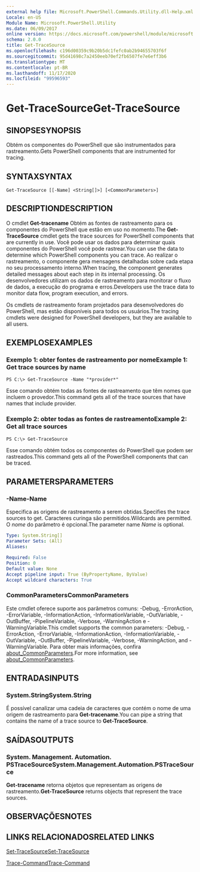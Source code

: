 ```yaml
---
external help file: Microsoft.PowerShell.Commands.Utility.dll-Help.xml
Locale: en-US
Module Name: Microsoft.PowerShell.Utility
ms.date: 06/09/2017
online version: https://docs.microsoft.com/powershell/module/microsoft.powershell.utility/get-tracesource?view=powershell-7.2&WT.mc_id=ps-gethelp
schema: 2.0.0
title: Get-TraceSource
ms.openlocfilehash: c196d00359c9b20b5dc1fefc0ab2b94655703f6f
ms.sourcegitcommit: 95d41698c7a2450eeb70ef2fb6507fe7e6eff3b6
ms.translationtype: MT
ms.contentlocale: pt-BR
ms.lasthandoff: 11/17/2020
ms.locfileid: "99596593"
---
```

# <span data-ttu-id="1c248-102">Get-TraceSource</span><span class="sxs-lookup"><span data-stu-id="1c248-102">Get-TraceSource</span></span>

## <span data-ttu-id="1c248-103">SINOPSE</span><span class="sxs-lookup"><span data-stu-id="1c248-103">SYNOPSIS</span></span>
<span data-ttu-id="1c248-104">Obtém os componentes do PowerShell que são instrumentados para rastreamento.</span><span class="sxs-lookup"><span data-stu-id="1c248-104">Gets PowerShell components that are instrumented for tracing.</span></span>

## <span data-ttu-id="1c248-105">SYNTAX</span><span class="sxs-lookup"><span data-stu-id="1c248-105">SYNTAX</span></span>

```
Get-TraceSource [[-Name] <String[]>] [<CommonParameters>]
```

## <span data-ttu-id="1c248-106">DESCRIPTION</span><span class="sxs-lookup"><span data-stu-id="1c248-106">DESCRIPTION</span></span>

<span data-ttu-id="1c248-107">O cmdlet **Get-tracename** Obtém as fontes de rastreamento para os componentes do PowerShell que estão em uso no momento.</span><span class="sxs-lookup"><span data-stu-id="1c248-107">The **Get-TraceSource** cmdlet gets the trace sources for PowerShell components that are currently in use.</span></span>
<span data-ttu-id="1c248-108">Você pode usar os dados para determinar quais componentes do PowerShell você pode rastrear.</span><span class="sxs-lookup"><span data-stu-id="1c248-108">You can use the data to determine which PowerShell components you can trace.</span></span>
<span data-ttu-id="1c248-109">Ao realizar o rastreamento, o componente gera mensagens detalhadas sobre cada etapa no seu processamento interno.</span><span class="sxs-lookup"><span data-stu-id="1c248-109">When tracing, the component generates detailed messages about each step in its internal processing.</span></span>
<span data-ttu-id="1c248-110">Os desenvolvedores utilizam os dados de rastreamento para monitorar o fluxo de dados, a execução do programa e erros.</span><span class="sxs-lookup"><span data-stu-id="1c248-110">Developers use the trace data to monitor data flow, program execution, and errors.</span></span>

<span data-ttu-id="1c248-111">Os cmdlets de rastreamento foram projetados para desenvolvedores do PowerShell, mas estão disponíveis para todos os usuários.</span><span class="sxs-lookup"><span data-stu-id="1c248-111">The tracing cmdlets were designed for PowerShell developers, but they are available to all users.</span></span>

## <span data-ttu-id="1c248-112">EXEMPLOS</span><span class="sxs-lookup"><span data-stu-id="1c248-112">EXAMPLES</span></span>

### <span data-ttu-id="1c248-113">Exemplo 1: obter fontes de rastreamento por nome</span><span class="sxs-lookup"><span data-stu-id="1c248-113">Example 1: Get trace sources by name</span></span>

```
PS C:\> Get-TraceSource -Name "*provider*"
```

<span data-ttu-id="1c248-114">Esse comando obtém todas as fontes de rastreamento que têm nomes que incluem o provedor.</span><span class="sxs-lookup"><span data-stu-id="1c248-114">This command gets all of the trace sources that have names that include provider.</span></span>

### <span data-ttu-id="1c248-115">Exemplo 2: obter todas as fontes de rastreamento</span><span class="sxs-lookup"><span data-stu-id="1c248-115">Example 2: Get all trace sources</span></span>

```
PS C:\> Get-TraceSource
```

<span data-ttu-id="1c248-116">Esse comando obtém todos os componentes do PowerShell que podem ser rastreados.</span><span class="sxs-lookup"><span data-stu-id="1c248-116">This command gets all of the PowerShell components that can be traced.</span></span>

## <span data-ttu-id="1c248-117">PARAMETERS</span><span class="sxs-lookup"><span data-stu-id="1c248-117">PARAMETERS</span></span>

### <span data-ttu-id="1c248-118">-Name</span><span class="sxs-lookup"><span data-stu-id="1c248-118">-Name</span></span>

<span data-ttu-id="1c248-119">Especifica as origens de rastreamento a serem obtidas.</span><span class="sxs-lookup"><span data-stu-id="1c248-119">Specifies the trace sources to get.</span></span>
<span data-ttu-id="1c248-120">Caracteres curinga são permitidos.</span><span class="sxs-lookup"><span data-stu-id="1c248-120">Wildcards are permitted.</span></span>
<span data-ttu-id="1c248-121">O *nome* do parâmetro é opcional.</span><span class="sxs-lookup"><span data-stu-id="1c248-121">The parameter name *Name* is optional.</span></span>

```yaml
Type: System.String[]
Parameter Sets: (All)
Aliases:

Required: False
Position: 0
Default value: None
Accept pipeline input: True (ByPropertyName, ByValue)
Accept wildcard characters: True
```

### <span data-ttu-id="1c248-122">CommonParameters</span><span class="sxs-lookup"><span data-stu-id="1c248-122">CommonParameters</span></span>

<span data-ttu-id="1c248-123">Este cmdlet oferece suporte aos parâmetros comuns: -Debug, -ErrorAction, -ErrorVariable, -InformationAction, -InformationVariable, -OutVariable, -OutBuffer, -PipelineVariable, -Verbose, -WarningAction e -WarningVariable.</span><span class="sxs-lookup"><span data-stu-id="1c248-123">This cmdlet supports the common parameters: -Debug, -ErrorAction, -ErrorVariable, -InformationAction, -InformationVariable, -OutVariable, -OutBuffer, -PipelineVariable, -Verbose, -WarningAction, and -WarningVariable.</span></span> <span data-ttu-id="1c248-124">Para obter mais informações, confira [about_CommonParameters](https://go.microsoft.com/fwlink/?LinkID=113216).</span><span class="sxs-lookup"><span data-stu-id="1c248-124">For more information, see [about_CommonParameters](https://go.microsoft.com/fwlink/?LinkID=113216).</span></span>

## <span data-ttu-id="1c248-125">ENTRADAS</span><span class="sxs-lookup"><span data-stu-id="1c248-125">INPUTS</span></span>

### <span data-ttu-id="1c248-126">System.String</span><span class="sxs-lookup"><span data-stu-id="1c248-126">System.String</span></span>

<span data-ttu-id="1c248-127">É possível canalizar uma cadeia de caracteres que contém o nome de uma origem de rastreamento para **Get-tracename**.</span><span class="sxs-lookup"><span data-stu-id="1c248-127">You can pipe a string that contains the name of a trace source to **Get-TraceSource**.</span></span>

## <span data-ttu-id="1c248-128">SAÍDAS</span><span class="sxs-lookup"><span data-stu-id="1c248-128">OUTPUTS</span></span>

### <span data-ttu-id="1c248-129">System. Management. Automation. PSTraceSource</span><span class="sxs-lookup"><span data-stu-id="1c248-129">System.Management.Automation.PSTraceSource</span></span>

<span data-ttu-id="1c248-130">**Get-tracename** retorna objetos que representam as origens de rastreamento.</span><span class="sxs-lookup"><span data-stu-id="1c248-130">**Get-TraceSource** returns objects that represent the trace sources.</span></span>

## <span data-ttu-id="1c248-131">OBSERVAÇÕES</span><span class="sxs-lookup"><span data-stu-id="1c248-131">NOTES</span></span>

## <span data-ttu-id="1c248-132">LINKS RELACIONADOS</span><span class="sxs-lookup"><span data-stu-id="1c248-132">RELATED LINKS</span></span>

[<span data-ttu-id="1c248-133">Set-TraceSource</span><span class="sxs-lookup"><span data-stu-id="1c248-133">Set-TraceSource</span></span>](Set-TraceSource.md)

[<span data-ttu-id="1c248-134">Trace-Command</span><span class="sxs-lookup"><span data-stu-id="1c248-134">Trace-Command</span></span>](Trace-Command.md)

